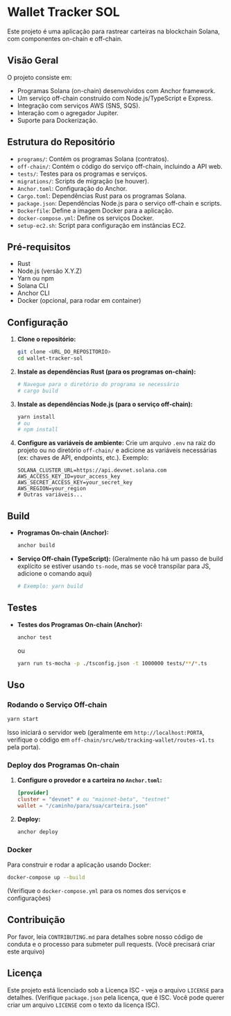 # Wallet Tracker SOL

Este projeto é uma aplicação para rastrear carteiras na blockchain Solana, com componentes on-chain e off-chain.

## Visão Geral

O projeto consiste em:
- Programas Solana (on-chain) desenvolvidos com Anchor framework.
- Um serviço off-chain construído com Node.js/TypeScript e Express.
- Integração com serviços AWS (SNS, SQS).
- Interação com o agregador Jupiter.
- Suporte para Dockerização.

## Estrutura do Repositório

- `programs/`: Contém os programas Solana (contratos).
- `off-chain/`: Contém o código do serviço off-chain, incluindo a API web.
- `tests/`: Testes para os programas e serviços.
- `migrations/`: Scripts de migração (se houver).
- `Anchor.toml`: Configuração do Anchor.
- `Cargo.toml`: Dependências Rust para os programas Solana.
- `package.json`: Dependências Node.js para o serviço off-chain e scripts.
- `Dockerfile`: Define a imagem Docker para a aplicação.
- `docker-compose.yml`: Define os serviços Docker.
- `setup-ec2.sh`: Script para configuração em instâncias EC2.

## Pré-requisitos

- Rust
- Node.js (versão X.Y.Z)
- Yarn ou npm
- Solana CLI
- Anchor CLI
- Docker (opcional, para rodar em container)

## Configuração

1.  **Clone o repositório:**
    ```bash
    git clone <URL_DO_REPOSITORIO>
    cd wallet-tracker-sol
    ```

2.  **Instale as dependências Rust (para os programas on-chain):**
    ```bash
    # Navegue para o diretório do programa se necessário
    # cargo build
    ```

3.  **Instale as dependências Node.js (para o serviço off-chain):**
    ```bash
    yarn install
    # ou
    # npm install
    ```

4.  **Configure as variáveis de ambiente:**
    Crie um arquivo `.env` na raiz do projeto ou no diretório `off-chain/` e adicione as variáveis necessárias (ex: chaves de API, endpoints, etc.).
    Exemplo:
    ```env
    SOLANA_CLUSTER_URL=https://api.devnet.solana.com
    AWS_ACCESS_KEY_ID=your_access_key
    AWS_SECRET_ACCESS_KEY=your_secret_key
    AWS_REGION=your_region
    # Outras variáveis...
    ```

## Build

-   **Programas On-chain (Anchor):**
    ```bash
    anchor build
    ```

-   **Serviço Off-chain (TypeScript):**
    (Geralmente não há um passo de build explícito se estiver usando `ts-node`, mas se você transpilar para JS, adicione o comando aqui)
    ```bash
    # Exemplo: yarn build
    ```

## Testes

-   **Testes dos Programas On-chain (Anchor):**
    ```bash
    anchor test
    ```
    ou
    ```bash
    yarn run ts-mocha -p ./tsconfig.json -t 1000000 tests/**/*.ts
    ```


## Uso

### Rodando o Serviço Off-chain

```bash
yarn start
```
Isso iniciará o servidor web (geralmente em `http://localhost:PORTA`, verifique o código em `off-chain/src/web/tracking-wallet/routes-v1.ts` pela porta).

### Deploy dos Programas On-chain

1.  **Configure o provedor e a carteira no `Anchor.toml`:**
    ```toml
    [provider]
    cluster = "devnet" # ou "mainnet-beta", "testnet"
    wallet = "/caminho/para/sua/carteira.json"
    ```

2.  **Deploy:**
    ```bash
    anchor deploy
    ```

### Docker

Para construir e rodar a aplicação usando Docker:

```bash
docker-compose up --build
```
(Verifique o `docker-compose.yml` para os nomes dos serviços e configurações)


## Contribuição

Por favor, leia `CONTRIBUTING.md` para detalhes sobre nosso código de conduta e o processo para submeter pull requests. (Você precisará criar este arquivo)

## Licença

Este projeto está licenciado sob a Licença ISC - veja o arquivo `LICENSE` para detalhes. (Verifique `package.json` pela licença, que é ISC. Você pode querer criar um arquivo `LICENSE` com o texto da licença ISC).
